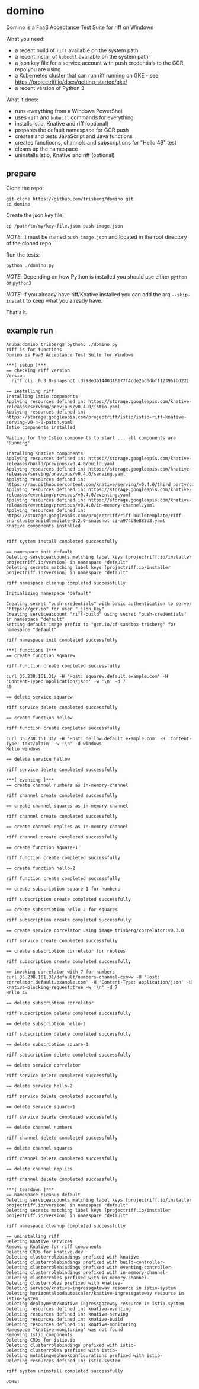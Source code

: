 # domino

Domino is a FaaS Acceptance Test Suite for riff on Windows

What you need:

- a recent build of `riff` available on the system path
- a recent install of `kubectl` available on the system path
- a json key file for a service account with push credentials to the GCR repo you are using
- a Kubernetes cluster that can run riff running on GKE - see https://projectriff.io/docs/getting-started/gke/ 
- a recent version of Python 3

What it does:

- runs everything from a Windows PowerShell
- uses `riff` and `kubectl` commands for everything
- installs Istio, Knative and riff (optional)
- prepares the default namespace for GCR push
- creates and tests JavaScript and Java functions
- creates functioons, channels and subscriptions for "Hello 49" test
- cleans up the namespace
- uninstalls Istio, Knative and riff (optional)

## prepare

Clone the repo:

```[bash]
git clone https://github.com/trisberg/domino.git
cd domino
```

Create the json key file:

```[bash]
cp /path/to/my/key-file.json push-image.json
```

_NOTE_: It must be named `push-image.json` and located in the root directory of the cloned repo.

Run the tests:

```[bash]
python ./domino.py
```

_NOTE_: Depending on how Python is installed you should use either `python` or `python3`

_NOTE_: If you already have riff/Knative installed you can add the arg `--skip-install` to keep what you already have.

That's it.

## example run

```[bash]
Aruba:domino trisberg$ python3 ./domino.py
riff is for functions
Domino is FaaS Acceptance Test Suite for Windows

***[ setup ]***
== checking riff version
Version
  riff cli: 0.3.0-snapshot (d798e3b14403f0177f4cde2ad0dbff12396fbd22)

== installing riff
Installing Istio components
Applying resources defined in: https://storage.googleapis.com/knative-releases/serving/previous/v0.4.0/istio.yaml
Applying resources defined in: https://storage.googleapis.com/projectriff/istio/istio-riff-knative-serving-v0-4-0-patch.yaml
Istio components installed

Waiting for the Istio components to start ... all components are 'Running'

Installing Knative components
Applying resources defined in: https://storage.googleapis.com/knative-releases/build/previous/v0.4.0/build.yaml
Applying resources defined in: https://storage.googleapis.com/knative-releases/serving/previous/v0.4.0/serving.yaml
Applying resources defined in: https://raw.githubusercontent.com/knative/serving/v0.4.0/third_party/config/build/clusterrole.yaml
Applying resources defined in: https://storage.googleapis.com/knative-releases/eventing/previous/v0.4.0/eventing.yaml
Applying resources defined in: https://storage.googleapis.com/knative-releases/eventing/previous/v0.4.0/in-memory-channel.yaml
Applying resources defined in: https://storage.googleapis.com/projectriff/riff-buildtemplate/riff-cnb-clusterbuildtemplate-0.2.0-snapshot-ci-a974b8e885d3.yaml
Knative components installed


riff system install completed successfully

== namespace init default
Deleting serviceaccounts matching label keys [projectriff.io/installer projectriff.io/version] in namespace "default"
Deleting secrets matching label keys [projectriff.io/installer projectriff.io/version] in namespace "default"

riff namespace cleanup completed successfully

Initializing namespace "default"

Creating secret "push-credentials" with basic authentication to server "https://gcr.io" for user "_json_key"
Creating serviceaccount "riff-build" using secret "push-credentials" in namespace "default"
Setting default image prefix to "gcr.io/cf-sandbox-trisberg" for namespace "default"

riff namespace init completed successfully

***[ functions ]***
== create function squarew

riff function create completed successfully

curl 35.238.161.31/ -H 'Host: squarew.default.example.com' -H 'Content-Type: application/json' -w '\n' -d 7
49

== delete service squarew

riff service delete completed successfully

== create function hellow

riff function create completed successfully

curl 35.238.161.31/ -H 'Host: hellow.default.example.com' -H 'Content-Type: text/plain' -w '\n' -d windows
Hello windows

== delete service hellow

riff service delete completed successfully

***[ eventing ]***
== create channel numbers as in-memory-channel

riff channel create completed successfully

== create channel squares as in-memory-channel

riff channel create completed successfully

== create channel replies as in-memory-channel

riff channel create completed successfully

== create function square-1

riff function create completed successfully

== create function hello-2

riff function create completed successfully

== create subscription square-1 for numbers

riff subscription create completed successfully

== create subscription hello-2 for squares

riff subscription create completed successfully

== create service correlator using image trisberg/correlator:v0.3.0

riff service create completed successfully

== create subscription correlator for replies

riff subscription create completed successfully

== invoking correlator with 7 for numbers
curl 35.238.161.31/default/numbers-channel-cxnww -H 'Host: correlator.default.example.com' -H 'Content-Type: application/json' -H knative-blocking-request:true -w '\n' -d 7
Hello 49

== delete subscription correlator

riff subscription delete completed successfully

== delete subscription hello-2

riff subscription delete completed successfully

== delete subscription square-1

riff subscription delete completed successfully

== delete service correlator

riff service delete completed successfully

== delete service hello-2

riff service delete completed successfully

== delete service square-1

riff service delete completed successfully

== delete channel numbers

riff channel delete completed successfully

== delete channel squares

riff channel delete completed successfully

== delete channel replies

riff channel delete completed successfully

***[ teardown ]***
== namespace cleanup default
Deleting serviceaccounts matching label keys [projectriff.io/installer projectriff.io/version] in namespace "default"
Deleting secrets matching label keys [projectriff.io/installer projectriff.io/version] in namespace "default"

riff namespace cleanup completed successfully

== uninstalling riff
Deleting Knative services
Removing Knative for riff components
Deleting CRDs for knative.dev
Deleting clusterrolebindings prefixed with knative-
Deleting clusterrolebindings prefixed with build-controller-
Deleting clusterrolebindings prefixed with eventing-controller-
Deleting clusterrolebindings prefixed with in-memory-channel-
Deleting clusterroles prefixed with in-memory-channel-
Deleting clusterroles prefixed with knative-
Deleting service/knative-ingressgateway resource in istio-system
Deleting horizontalpodautoscaler/knative-ingressgateway resource in istio-system
Deleting deployment/knative-ingressgateway resource in istio-system
Deleting resources defined in: knative-eventing
Deleting resources defined in: knative-serving
Deleting resources defined in: knative-build
Deleting resources defined in: knative-monitoring
Namespace "knative-monitoring" was not found
Removing Istio components
Deleting CRDs for istio.io
Deleting clusterrolebindings prefixed with istio-
Deleting clusterroles prefixed with istio-
Deleting mutatingwebhookconfigurations prefixed with istio-
Deleting resources defined in: istio-system

riff system uninstall completed successfully

DONE!
```
